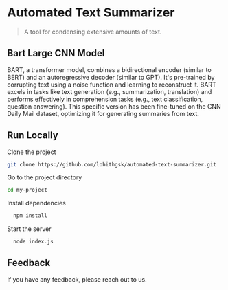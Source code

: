 # Automated Text Summarizer
> A tool for condensing extensive amounts of text.
## Bart Large CNN Model
BART, a transformer model, combines a bidirectional encoder (similar to BERT) and an autoregressive decoder (similar to GPT). It's pre-trained by corrupting text using a noise function and learning to reconstruct it. BART excels in tasks like text generation (e.g., summarization, translation) and performs effectively in comprehension tasks (e.g., text classification, question answering). This specific version has been fine-tuned on the CNN Daily Mail dataset, optimizing it for generating summaries from text.

## Run Locally

Clone the project
```bash
git clone https://github.com/lohithgsk/automated-text-summarizer.git
 ```

Go to the project directory
```bash 
cd my-project
```

Install dependencies

```bash
  npm install
```

Start the server

```bash
  node index.js
```

## Feedback

If you have any feedback, please reach out to us.
